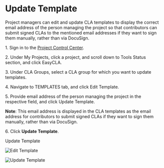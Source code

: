 # Update Template

Project managers can edit and update CLA templates to display the correct email address of the person managing the project so that contributors can submit signed CLAs to the mentioned email addresses if they want to sign them manually, rather than via DocuSign.

1\. Sign in to the [Project Control Center](https://projectadmin.lfx.linuxfoundation.org).

2\. Under My Projects, click a project, and scroll down to Tools Status section, and click EasyCLA.

3\. Under CLA Groups, select a CLA group for which you want to update templates.

4\. Navigate to TEMPLATES tab, and click Edit Template.

5\. Provide email address of the person managing the project in the respective field, and click Update Template.

**Note**: This email address is displayed in the CLA templates as the email address for contributors to submit signed CLAs if they want to sign them manually, rather than via DocuSign.

6\. Click **Update Template**.

Update Template

![Edit Template](https://files.gitbook.com/v0/b/gitbook-28427.appspot.com/o/assets%2F-M2DCN9UgoRgMEkgnLyP%2F-McSyoQ63waT5Zy3vINd%2F-McTtKnCTvHN1a4pnI7u%2Fedit%20template.png?alt=media\&token=2c78708b-9fb1-4905-b9ce-94c2a2ad761c)

![Update Template](https://files.gitbook.com/v0/b/gitbook-28427.appspot.com/o/assets%2F-M2DCN9UgoRgMEkgnLyP%2F-McSyoQ63waT5Zy3vINd%2F-McTvAsAlBvlphnS7cUo%2Fupdate%20template.png?alt=media\&token=5fb11512-f1ea-4300-b6f8-0e9397d263ee)
